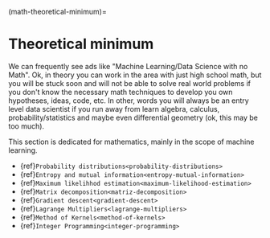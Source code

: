(math-theoretical-minimum)=
# Theoretical minimum

We can frequently see ads like "Machine Learning/Data Science with no Math". Ok, in theory you can work in the area with just high school math, but you will be stuck soon and will not be able to solve real world problems if you don't know the necessary math techniques to develop you own hypotheses, ideas, code, etc. In other, words you will always be an entry level data scientist if you run away from learn algebra, calculus, probability/statistics and maybe even differential geometry (ok, this may be too much).

This section is dedicated for mathematics, mainly in the scope of machine learning.

- {ref}`Probability distributions<probability-distributions>`
- {ref}`Entropy and mutual information<entropy-mutual-information>`
- {ref}`Maximum likelihhod estimation<maximum-likelihood-estimation>`
- {ref}`Matrix decomposition<matriz-decomposition>`
- {ref}`Gradient descent<gradient-descent>`
- {ref}`Lagrange Multipliers<lagrange-multipliers>`
- {ref}`Method of Kernels<method-of-kernels>`
- {ref}`Integer Programming<integer-programming>`